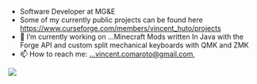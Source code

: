 - Software Developer at MG&E
- Some of my currently public projects can be found here https://www.curseforge.com/members/vincent_huto/projects
- 🔭 I’m currently working on ...Minecraft Mods written In Java with the Forge API and custom split mechanical keyboards with QMK and ZMK
- 📫 How to reach me: ...vincent.comaroto@gmail.com, 
<img src ="https://github-readme-stats.vercel.app/api?username=VincentHuto&&show_icon=true&title_color=CF8A00&icon_color=bb2acf&text_color=daf7dc&bg_color=151515">

